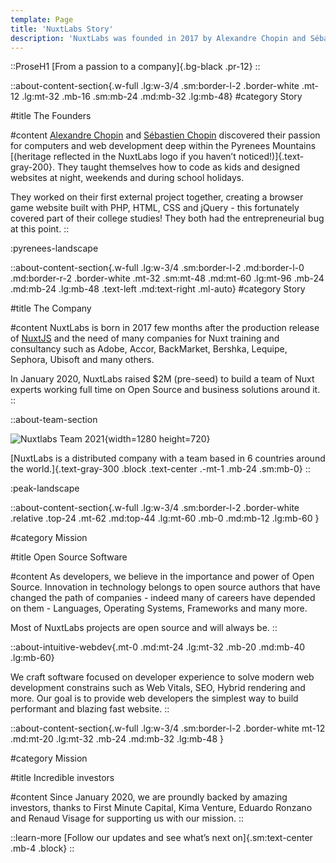 ```yaml
---
template: Page
title: 'NuxtLabs Story'
description: 'NuxtLabs was founded in 2017 by Alexandre Chopin and Sébastien Chopin is an Open Source software company dedicated to build software focused on developer experience.'
---
```


::ProseH1
[From a passion to a company]{.bg-black .pr-12}
::

::about-content-section{.w-full .lg:w-3/4 .sm:border-l-2 .border-white .mt-12 .lg:mt-32 .mb-16 .sm:mb-24 .md:mb-32 .lg:mb-48}
#category
Story

#title
The Founders

#content
[Alexandre Chopin](https://twitter.com/iamnuxt) and [Sébastien Chopin](https://twitter.com/atinux) discovered their passion for computers and web development deep within the Pyrenees Mountains [(heritage reflected in the NuxtLabs logo if you haven’t noticed!)]{.text-gray-200}. They taught themselves how to code as kids and designed websites at night, weekends and during school holidays.

They worked on their first external project together, creating a browser game website built with PHP, HTML, CSS and jQuery - this fortunately covered part of their college studies! They both had the entrepreneurial bug at this point.
::

:pyrenees-landscape

::about-content-section{.w-full .lg:w-3/4 .sm:border-l-2 .md:border-l-0 .md:border-r-2 .border-white .mt-32 .sm:mt-48 .md:mt-60 .lg:mt-96 .mb-24 .md:mb-24 .lg:mb-48 .text-left .md:text-right .ml-auto}
#category
Story

#title
The Company

#content
NuxtLabs is born in 2017 few months after the production release of [NuxtJS](/nuxtjs) and the need of many companies for Nuxt training and consultancy such as Adobe, Accor, BackMarket, Bershka, Lequipe, Sephora, Ubisoft and many others.

In January 2020, NuxtLabs raised $2M (pre-seed) to build a team of Nuxt experts working full time on Open Source and business solutions around it.
::



::about-team-section

![Nuxtlabs Team 2021](/img/team.jpg){width=1280 height=720}

[NuxtLabs is a distributed company with a team based in 6 countries around the world.]{.text-gray-300 .block .text-center .-mt-1 .mb-24 .sm:mb-0}
::

:peak-landscape

::about-content-section{.w-full .lg:w-3/4 .sm:border-l-2 .border-white .relative .top-24 .mt-62 .md:top-44 .lg:mt-60 .mb-0 .md:mb-12 .lg:mb-60 }

#category
Mission

#title
Open Source Software

#content
As developers, we believe in the importance and power of Open Source. Innovation in technology belongs to open source authors that have changed the path of companies - indeed many of careers have depended on them - Languages, Operating Systems, Frameworks and many more.

Most of NuxtLabs projects are open source and will always be.
::

::about-intuitive-webdev{.mt-0 .md:mt-24 .lg:mt-32 .mb-20 .md:mb-40 .lg:mb-60}

We craft software focused on developer experience to solve modern web development constrains such as Web Vitals, SEO, Hybrid rendering and more. Our goal is to provide web developers the simplest way to build performant and blazing fast website.
::

::about-content-section{.w-full .lg:w-3/4 .sm:border-l-2 .border-white mt-12 .md:mt-20 .lg:mt-32 .mb-24 .md:mb-32 .lg:mb-48 }

#category
Mission

#title
Incredible investors

#content
Since January 2020, we are proundly backed by amazing investors, thanks to First Minute Capital, Kima Venture, Eduardo Ronzano and Renaud Visage for supporting us with our mission.
::

::learn-more
[Follow our updates and see what’s next on]{.sm:text-center .mb-4 .block}
::
